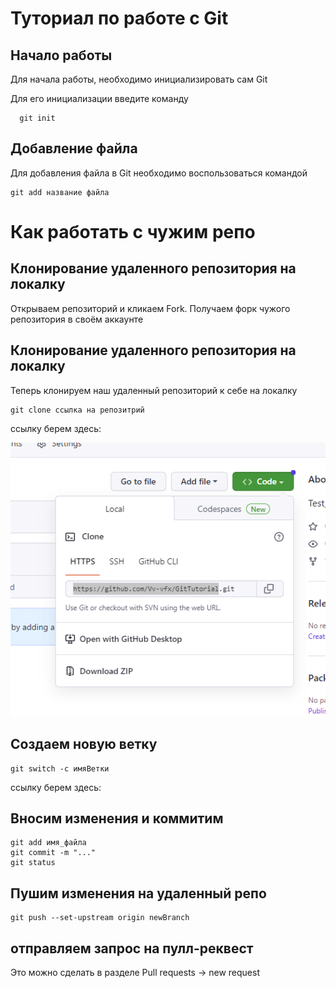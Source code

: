 # Туториал по работе с Git

## Начало работы

Для начала работы, необходимо инициализировать сам Git

Для его инициализации введите команду 

```
  git init
```

## Добавление файла

Для добавления файла в Git необходимо воспользоваться командой 

```
git add название файла
```

# Как работать с чужим репо

## Клонирование удаленного репозитория на локалку
Открываем репозиторий и кликаем Fork. Получаем форк чужого репозитория в своём аккаунте

## Клонирование удаленного репозитория на локалку

Теперь клонируем наш удаленный репозиторий к себе на локалку

```
git clone ссылка на репозитрий
```
ссылку берем здесь:

![](link.png)

## Создаем новую ветку

```
git switch -c имяВетки
```
ссылку берем здесь:


## Вносим изменения и коммитим


```
git add имя_файла
git commit -m "..."
git status
```

## Пушим изменения на удаленный репо


```
git push --set-upstream origin newBranch
```

## отправляем запрос на пулл-реквест

Это можно сделать в разделе Pull requests -> new request